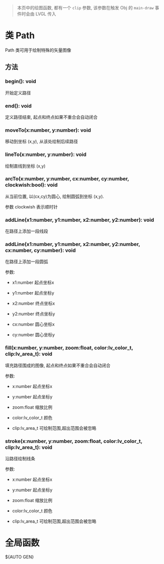> 本页中的绘图函数, 都有一个 `clip` 参数, 该参数在触发 Obj 的 `main-draw` 事件时会由 LVGL 传入


# 类 Path

Path 类可用于绘制特殊的矢量图像

## 方法


### begin(): void

开始定义路径

### end(): void

定义路径结束, 起点和终点如果不重合会自动闭合

### moveTo(x:number, y:number): void

移动到坐标 (x,y), 从该处绘制后续路径

### lineTo(x:number, y:number): void

绘制直线到坐标 (x,y)

### arcTo(x:number, y:number, cx:number, cy:number, clockwish:bool): void

从当前位置, 以(cx,cy)为圆心, 绘制圆弧到坐标 (x,y).

参数 clockwish 表示顺时针

### addLine(x1:number, y1:number, x2:number, y2:number): void

在路径上添加一段线段


### addLine(x1:number, y1:number, x2:number, y2:number, cx:number, cy:number): void

在路径上添加一段圆弧

参数:

* x1:number
 起点坐标x
 
* y1:number
 起点坐标y

* x2:number
 终点坐标x
 
* y2:number
 终点坐标y

* cx:number
 圆心坐标x
 
* cy:number
 圆心坐标y


### fill(x:number, y:number, zoom:float, color:lv_color_t, clip:lv_area_t): void

填充路径围成的图像, 起点和终点如果不重合会自动闭合

参数:

* x:number
 起点坐标x
 
* y:number
 起点坐标y

* zoom:float
 缩放比例
 
* color:lv_color_t
 颜色

* clip:lv_area_t
 可绘制范围,超出范围会被忽略


### stroke(x:number, y:number, zoom:float, color:lv_color_t, clip:lv_area_t): void

沿路径绘制线条

参数:

* x:number
 起点坐标x
 
* y:number
 起点坐标y

* zoom:float
 缩放比例
 
* color:lv_color_t
 颜色

* clip:lv_area_t
 可绘制范围,超出范围会被忽略


# 全局函数

${AUTO GEN}

